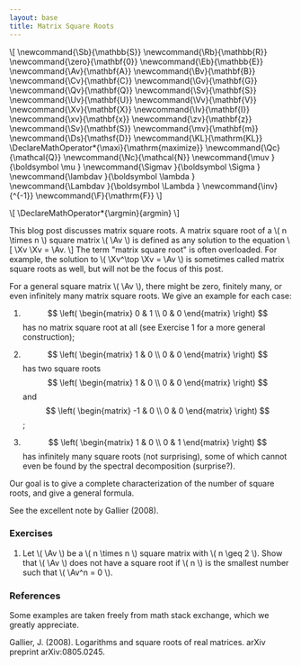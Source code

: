 ```yaml
---
layout: base
title: Matrix Square Roots
---
```


\\[
\newcommand{\Sb}{\mathbb{S}}
\newcommand{\Rb}{\mathbb{R}}
\newcommand{\zero}{\mathbf{0}}
\newcommand{\Eb}{\mathbb{E}}
\newcommand{\Av}{\mathbf{A}}
\newcommand{\Bv}{\mathbf{B}}
\newcommand{\Cv}{\mathbf{C}}
\newcommand{\Gv}{\mathbf{G}}
\newcommand{\Qv}{\mathbf{Q}}
\newcommand{\Sv}{\mathbf{S}}
\newcommand{\Uv}{\mathbf{U}}
\newcommand{\Vv}{\mathbf{V}}
\newcommand{\Xv}{\mathbf{X}}
\newcommand{\Iv}{\mathbf{I}}
\newcommand{\xv}{\mathbf{x}}
\newcommand{\zv}{\mathbf{z}}
\newcommand{\Sv}{\mathbf{S}}
\newcommand{\mv}{\mathbf{m}}
\newcommand{\Ds}{\mathsf{D}}
\newcommand{\KL}{\mathrm{KL}}
\DeclareMathOperator*{\maxi}{\mathrm{maximize}}
\newcommand{\Qc}{\mathcal{Q}}
\newcommand{\Nc}{\mathcal{N}}
\newcommand{\muv        }{\boldsymbol \mu        }
\newcommand{\Sigmav     }{\boldsymbol \Sigma     }
\newcommand{\lambdav    }{\boldsymbol \lambda    }
\newcommand{\Lambdav    }{\boldsymbol \Lambda    }
\newcommand{\inv}{^{-1}}
\newcommand{\F}{\mathrm{F}}
\\]

\\[
\DeclareMathOperator*{\argmin}{argmin}
\\]

This blog post discusses matrix square roots.
A matrix square root of a \\( n \times n \\) square matrix \\( \Av \\) is defined as any solution to the equation
\\[
    \Xv \Xv = \Av.
\\]
The term "matrix square root" is often overloaded.
For example, the solution to \\( \Xv^\top \Xv = \Av \\) is sometimes called matrix square roots as well, but will not be the focus of this post.

For a general square matrix \\( \Av \\), there might be zero, finitely many, or even infinitely many matrix square roots.
We give an example for each case:

1. $$
\left(
\begin{matrix}
0 & 1 \\
0 & 0 
\end{matrix}
\right)
$$
has no matrix square root at all (see Exercise 1 for a more general construction);

1. $$
\left(
\begin{matrix}
1 & 0 \\
0 & 0
\end{matrix}
\right)
$$
has two square roots 
$$
\left(
\begin{matrix}
1 & 0 \\
0 & 0
\end{matrix}
\right)
$$
and
$$
\left(
\begin{matrix}
-1 & 0 \\
0 & 0
\end{matrix}
\right)
$$;

1. $$
\left(
\begin{matrix}
1 & 0 \\
0 & 1 
\end{matrix}
\right)
$$
has infinitely many square roots (not surprising),
some of which cannot even be found by the spectral decomposition (surprise?).

Our goal is to give a complete characterization of the number of square roots, and give a general formula.

See the excellent note by Gallier (2008).

### **Exercises**
1. Let \\( \Av \\) be a \\( n \times n \\) square matrix with \\( n \geq 2 \\).
Show that \\( \Av \\) does not have a square root if \\( n \\) is the smallest number such that \\( \Av^n = 0 \\).

### **References**
Some examples are taken freely from math stack exchange, which we greatly appreciate.

Gallier, J. (2008). Logarithms and square roots of real matrices. arXiv preprint arXiv:0805.0245.
